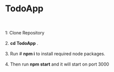 # TodoApp 

<br></br>
1: Clone Repository 
<br> </br>
2. **cd TodoApp** .<br></br>
3. Run # **npm i** to install required node packages.<br></br>
4. Then run **npm start** and it will start on port 3000



